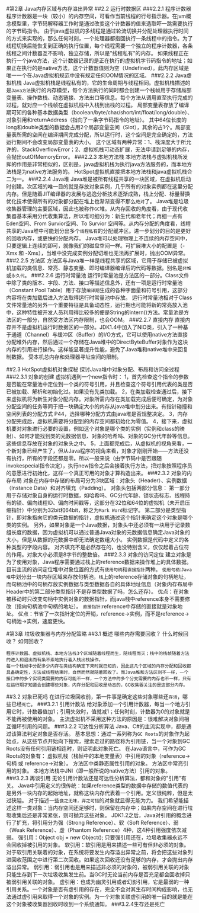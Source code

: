 
#第2章 Java内存区域与内存溢出异常
##2.2 运行时数据区
###2.2.1 程序计数器
    程序计数器是一块（较小）的内存空间，可看作当前线程的行号指示器。在jvm概念模型里，字节码解释器工作时是通过改变这个计数器的值来选取吓一跳需要执行的字节码指令。
    由于java虚拟机的多线程是通过轮流切换并分配处理器执行时间的方式来实现的，那么任何时刻，一个处理器都指回执行一条线程中的指令。为了线程切换后能恢复到正确的执行位置，每个线程需要一个独立的程序计数器，各条线程之间计数器互不影响，独立存储，所以是"线程私有"的内存。
    如果线程正在执行一个java方法，这个计数器记录的是正在执行的虚拟机字节码指令的地址；如果正在执行的是native方法，这个计数器值则为空（Undefined）。此内存区域是唯一一个在Java虚拟机规范中没有规定任何OOM情况的区域。
###2.2.2 Java虚拟机栈
    Java虚拟机栈是线程私有的，它的生命周期与线程相同。虚拟机栈描述的是`Java方法`执行的内存模型，每个方法执行的同时都会创建一个栈帧用于存储局部变量表、操作数栈、动态链接、方法出口等信息。每个方法从调用直至执行完成的过程，就对应一个栈帧在虚拟机栈中入栈到出栈的过程。
    局部变量表存放了编译期可知的各种基本数据类型（boolean/byte/char/short/int/float/long/double）、对象引用和returnAddress（指向了一条字节码指令的地址）。
    其中64位长度的long和double类型的数据会占用2个局部变量空间（Slot），其余的占1个。局部变量表所需的空间在编译期间完成分配，所以运行时，这个空间是完全确定的，方法运行期间不会改变局部变量表的大小。
    这个区域有两种异常：1、栈深度大于所允许的，StackOverflowError；2、虚拟机栈可动态扩展，无法申请到足够的内存，会抛出outOfMemoryError。
###2.2.3 本地方法栈
    本地方法栈与虚拟机栈所发挥的作用是非常相似的，区别是，java虚拟机栈为执行java方法服务的，而本地方法栈是为native方法服务的。
    HotSpot虚拟机直接把本地方法栈和java虚拟机栈合二为一。
###2.2.4 Java堆
    Java堆是被所有线程共享的一块区域，在虚拟机启动时创建。次区域的唯一目的就是存放对象实例，几乎所有的对象实例都在这里分配内存。但是随着JIT编译器的发展与逃逸分析技术逐渐成熟，栈上分配、标量替换优化技术使得所有的对象都分配在堆上也渐渐变得不那么`绝对`了。
    Java堆是垃圾收集器管理的主要区域，因此也被称作`GC`堆。从内存回收的角度看，由于现代收集器基本采用分代收集算法，所以堆可细分为：新生代和老年代；再细一点有Eden空间、From Survior空间、To Survior 空间等。从内存分配的角度看，线程共享的Java堆中可能划分出多个`线程私有`的分配缓冲区。进一步划分的目的是更好的回收内存，或更快的分配内存。
    Java堆可以处理物理上不连续的内存空间中，只要逻辑上连续的即可，就像我们的磁盘空间一样。可扩展堆大小的配置是（-Xmx 和 -Xms），当堆中没完成实例分配切堆也无法再扩展时，抛出OOM异常。
###2.2.5 方法区
    方法区与Java堆一样是线程共享的区域，它用于存储已被虚拟机加载的类信息、常亮、静态变量、即时编译器编译后的代码等数据。别名是`非堆`或`永久代`。
###2.2.6 运行时常量池
    运行时常量池是方法区的一部分。Class文件中除了类的版本、字段、方法、接口等描述信息外，还有一项是运行时常量池（Constant Pool Table）用于存放`编译期`生成的各种字面量和符号引用，这部分内容将在类加载后进入方法取得运行时常量池中存放。
    运行时常量池相对于Class文件常量池的另外一个重要特征是具备动态性，运行期也可能将新的常亮放入池中，这种特性被开发人员利用得比较多的便是String的intern()方法。常量池是方法区的一部分，自然受方法区内存限制，也会OOM。
###2.2.7 直接内存
    直接内存并不是虚拟机运行时数据区的一部分。JDK1.4中加入了NIO类，引入了一种基于通道（Channel）与缓冲区（Buffer）的I/O方式，它可以使用native方法直接分配堆外内存，然后通过一个存储在Java堆中的DirectByteBuffer对象作为这块内存的引用进行操作。这样能显著提升性能，避免了Java堆和native堆中来回复制数据。
    受本机总内存和处理器寻址空间的限制。
    
##2.3 HotSpot虚拟机对象探秘
    探讨Java堆中对象分配、布局和访问全过程
###2.3.1 对象的创建
    虚拟机遇到一个new指令时：
        1，首先检查这个指令的参数是否能在常量池中定位到一个类的符号引用，并且检查这个符号引用代表的类是否已被加载、解析和初始化过。如果没有先类加载。
        2，在类加载检查通过后，接下来虚拟机将为新生对象分配内存。对象所需内存在类加载完成后便可确定，为对象分配空间的任务等同于把一块确定大小的内存从java堆中划分出来。有指针碰撞和空闲列表的分配方式 P44，选择哪种分配方式由java堆是否规整决定。
        3，内存分配完成后，虚拟机需要将分配到的内存空间都初始化为零值。
        4，接下来，虚拟机要对对象进行必要的设置，例如这个对象是哪个类的实例（实例和class的映射）、如何才能找到类的元数据信息、对象的哈希吗、对象的GC分代年龄等信息。这些信息存放在对象的对象头之中。
        5，上面都完成后，从虚拟机的视角来看，一个新对象已经产生了，但从Java程序的视角来看，对象才刚刚开始——<init>方法还没有执行，所有的字段还都是零。所以一般来说（由字节码中是否跟随invokespecial指令决定），执行new指令之后会接着执行<init>方法，把对象按照程序员的意愿进行初始化，这样一个真正可用的对象才算构造出来。
###2.3.2 对象的内存布局
    对象在内存中存储的布局可分为3块区域：对象头（Header）、实例数据（Instance Data）和对齐填充（Padding）。
    对象头包括两部分信息：
        第一部分用于存储对象自身的运行时数据，如哈希吗、GC分代年龄、锁状态标志、线程持有的锁、偏向线程ID、偏向时间戳等，这部分在32位和64位的虚拟机（未开启压缩指针）中分别为32bit和64bit，称之为`Mark Word`标记字。
        第二部分是类型指针，即对象指向它的类元数据的指针，虚拟机通过这个指针来确定这个对象是哪个类的实例。
        另外，如果对象是一个Java数据，对象头中还必须有一块用于记录数组长度的数据，因为虚拟机可以通过普通Java对象的元数据信息确定Java对象的大小，但是从数据的元数据中却无法确定数组大小。
    实例数据是代码中定义的各种类型的字段内容。
    对齐填充不是必然存在的，也没特别含义，仅仅起着占位符的作用。对象大小必须是8字节的整数倍。
###2.3.3 对象的访问定位
    建立对象是为了使用对象，Java程序需要通过栈上的reference数据来操作堆上的具体数据。目前主流的访问定位堆中对象位置的方式有`使用句柄`和`直接指针`两种。
    `使用句柄`:`Java堆`中划分出一块内存区域来存放句柄池，`栈`上的reference存储对象的句柄地址，而句柄池中的句柄存放实例数据与类型数据各自的具体地址信息（对象内存布局中Header中的第二部分类型指针不是存类型数据了吗，怎么还存）。
        优点：在对象被移动时只改变句柄中实例对象的数据指针，而java栈中reference本身不需要修改（指向句柄池中句柄的地址）。
    `直接指针`:reference中存储的直接就是对象地址。
        优点：节省了一次指针定位的开销，reference->实例，而不是reference->句柄池->实例，速度更快。
    
#第3章 垃圾收集器与内存分配策略
##3.1 概述
    哪些内存需要回收？
    什么时候回收？
    如何回收？
    
    程序计数器、虚拟机栈、本地方法栈3个区域随着线程而生，随线程而灭；栈中的栈帧随着方法的进入和退出而有条不紊地执行着入栈出栈操作。
    每一个栈帧中分配多少内存在类结构确定下来时就已知的，因此这几个区域的内存分配和回收都具备确定性，方法或线程结束时，自然而然就随着回收了。而Java堆和方法区则不一样，一个接口中的多个实现类需要的内存可能不一样，一个方法中的多个分支需要的内存也不一样，只有在运行期才知道会创建哪些对象，内存分配和回收是动态的，GC收集器关注的是这部分内存。
##3.2 对象已死吗
    在进行垃圾回收前，第一件事是确定这些对象哪些还`存活`，哪些已经`死亡`。
###3.2.1 引用计数法
    给对象添加一个引用计数器，每当一个地方引用它时，计数器值加1；引用失效时，值就减1；任何时刻，计数器为0的对象就是不能再被使用的对象。
    主流虚拟机不采用这种方法的原因是：很难解决对象间相互循环引用的问题。
###3.2.2 可达性分析算法
    Java、C#的主流实现中，都是通过该算法判定对象是否存活。
    基本思想：通过一系列称为`GC Roots`的对象作为起始点，从这些节点开始向下搜索，搜索走过的路径称为引用链，当一个对象到GC Roots没有任何引用链相连时，则证明此对象死亡。
    在Java语言中，可作为GC Roots的对象有：
        虚拟机栈（栈帧中的本地变量表）中引用的对象（reference->句柄 或 reference->对象）。
        方法区中类静态属性引用的对象。
        方法区中常亮引用的对象。
        本地方法栈中JNI（即一般所说的native方法）引用的对象。
###3.2.3 再谈引用
    无论引用计数法还是可达性分析算法，都和对象的"引用"有关。
    Java中引用定义的很传统：如果reference类型的数据中存储的数值代表的是另外一块内存的起始地址，就称这块内存代表着一个引用。定义很纯粹，但是太过狭隘。
    对于描述一些`食之无味，弃之可惜`的对象就显得无能为力。
    我们希望能描述这样一类对象：当内存空间还足够时，则保留在内存中；如果内存空间在进行垃圾收集后还是非常紧张，则可抛弃这些对象。
    JDK1.2之后，Java对引用的概念进行了扩充，将引用分为强（Strong Reference）、软（Soft Reference）、弱（Weak Reference）、虚（Phantom Reference）4种，这4种引用强度依次减弱。
        强引用：Object obj = new Object(); 只要强引用还在，垃圾收集器永远不会回收掉被引用的对象。
        软引用：软引用是用来描述一些可有但非必须的对象。对于软引用关联着的对象，在系统将要发生内存溢出异常之前，将会把这些对象列进回收范围之中进行第二次回收。如果这次回收还没有足够的内存，才会抛出内存溢出异常。
        弱引用：弱引用也是用来描述非必须的对象的，被弱引用关联的对象只能生存到下一次垃圾收集发生前。当GC时无论当前内存是否充足都会回收掉只被弱引用关联的对象。
        虚引用：也成为幽灵引用或者幻影引用，它是最弱的一种引用关系。一个对象是否有虚引用的存在，完全不会对其生存时间构成影响，也无法通过虚引用来取得一个对象的实例。为一个对象关联虚引用的唯一目的就是能在这个对象被收集器回收时收到一个系统通知。
###3.2.4生存还是死亡
    